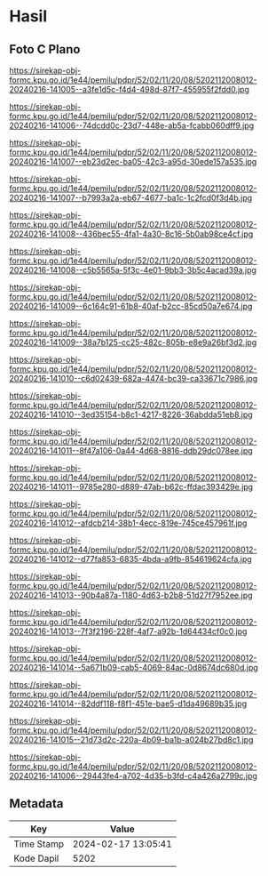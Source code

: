 # Hasil

## Foto C Plano

https://sirekap-obj-formc.kpu.go.id/1e44/pemilu/pdpr/52/02/11/20/08/5202112008012-20240216-141005--a3fe1d5c-f4d4-498d-87f7-455955f2fdd0.jpg

https://sirekap-obj-formc.kpu.go.id/1e44/pemilu/pdpr/52/02/11/20/08/5202112008012-20240216-141006--74dcdd0c-23d7-448e-ab5a-fcabb060dff9.jpg

https://sirekap-obj-formc.kpu.go.id/1e44/pemilu/pdpr/52/02/11/20/08/5202112008012-20240216-141007--eb23d2ec-ba05-42c3-a95d-30ede157a535.jpg

https://sirekap-obj-formc.kpu.go.id/1e44/pemilu/pdpr/52/02/11/20/08/5202112008012-20240216-141007--b7993a2a-eb67-4677-ba1c-1c2fcd0f3d4b.jpg

https://sirekap-obj-formc.kpu.go.id/1e44/pemilu/pdpr/52/02/11/20/08/5202112008012-20240216-141008--436bec55-4fa1-4a30-8c16-5b0ab98ce4cf.jpg

https://sirekap-obj-formc.kpu.go.id/1e44/pemilu/pdpr/52/02/11/20/08/5202112008012-20240216-141008--c5b5565a-5f3c-4e01-9bb3-3b5c4acad39a.jpg

https://sirekap-obj-formc.kpu.go.id/1e44/pemilu/pdpr/52/02/11/20/08/5202112008012-20240216-141009--6c164c91-61b8-40af-b2cc-85cd50a7e674.jpg

https://sirekap-obj-formc.kpu.go.id/1e44/pemilu/pdpr/52/02/11/20/08/5202112008012-20240216-141009--38a7b125-cc25-482c-805b-e8e9a26bf3d2.jpg

https://sirekap-obj-formc.kpu.go.id/1e44/pemilu/pdpr/52/02/11/20/08/5202112008012-20240216-141010--c6d02439-682a-4474-bc39-ca33671c7986.jpg

https://sirekap-obj-formc.kpu.go.id/1e44/pemilu/pdpr/52/02/11/20/08/5202112008012-20240216-141010--3ed35154-b8c1-4217-8226-36abdda51eb8.jpg

https://sirekap-obj-formc.kpu.go.id/1e44/pemilu/pdpr/52/02/11/20/08/5202112008012-20240216-141011--8f47a106-0a44-4d68-8816-ddb29dc078ee.jpg

https://sirekap-obj-formc.kpu.go.id/1e44/pemilu/pdpr/52/02/11/20/08/5202112008012-20240216-141011--9785e280-d889-47ab-b62c-ffdac393429e.jpg

https://sirekap-obj-formc.kpu.go.id/1e44/pemilu/pdpr/52/02/11/20/08/5202112008012-20240216-141012--afdcb214-38b1-4ecc-819e-745ce457961f.jpg

https://sirekap-obj-formc.kpu.go.id/1e44/pemilu/pdpr/52/02/11/20/08/5202112008012-20240216-141012--d77fa853-6835-4bda-a9fb-854619624cfa.jpg

https://sirekap-obj-formc.kpu.go.id/1e44/pemilu/pdpr/52/02/11/20/08/5202112008012-20240216-141013--90b4a87a-1180-4d63-b2b8-51d27f7952ee.jpg

https://sirekap-obj-formc.kpu.go.id/1e44/pemilu/pdpr/52/02/11/20/08/5202112008012-20240216-141013--7f3f2196-228f-4af7-a92b-1d64434cf0c0.jpg

https://sirekap-obj-formc.kpu.go.id/1e44/pemilu/pdpr/52/02/11/20/08/5202112008012-20240216-141014--5a671b09-cab5-4069-84ac-0d8674dc680d.jpg

https://sirekap-obj-formc.kpu.go.id/1e44/pemilu/pdpr/52/02/11/20/08/5202112008012-20240216-141014--82ddf118-f8f1-451e-bae5-d1da49689b35.jpg

https://sirekap-obj-formc.kpu.go.id/1e44/pemilu/pdpr/52/02/11/20/08/5202112008012-20240216-141015--21d73d2c-220a-4b09-ba1b-a024b27bd8c1.jpg

https://sirekap-obj-formc.kpu.go.id/1e44/pemilu/pdpr/52/02/11/20/08/5202112008012-20240216-141006--29443fe4-a702-4d35-b3fd-c4a426a2799c.jpg


## Metadata

| Key        | Value               |
| ---------- | ------------------- |
| Time Stamp | 2024-02-17 13:05:41 |
| Kode Dapil | 5202                |



